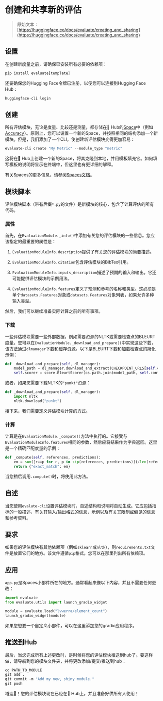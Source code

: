 # 创建和共享新的评估

> 原始文本：[https://huggingface.co/docs/evaluate/creating_and_sharing](https://huggingface.co/docs/evaluate/creating_and_sharing)

## 设置

在创建新度量之前，请确保已安装所有必要的依赖项：

```py
pip install evaluate[template]
```

还要确保您的Hugging Face令牌已注册，以便您可以连接到Hugging Face Hub：

```py
huggingface-cli login
```

## 创建

所有评估模块，无论是度量、比较还是测量，都存储在🤗 Hub的[Space](https://huggingface.co/docs/hub/spaces)中（例如[Accuracy](https://huggingface.co/spaces/evaluate-metric/accuracy)）。原则上，您可以设置一个新的Space，并按照相同的结构添加一个新模块。但是，我们添加了一个CLI，使创建新评估模块变得更加容易：

```py
evaluate-cli create "My Metric" --module_type "metric"
```

这将在🤗 Hub上创建一个新的Space，将其克隆到本地，并用模板填充它。如何填写模板的说明将显示在终端中，但这里也有更详细的解释。

有关Spaces的更多信息，请参阅[Spaces文档](https://huggingface.co/docs/hub/spaces)。

## 模块脚本

评估模块脚本（带有后缀`*.py`的文件）是新模块的核心，包含了计算评估的所有代码。

### 属性

首先，在`EvaluationModule._info()`中添加有关您的评估模块的一些信息。您应该指定的最重要的属性是：

1.  `EvaluationModuleInfo.description`提供了有关您的评估模块的简要描述。

1.  `EvaluationModuleInfo.citation`包含评估模块的BibTex引用。

1.  `EvaluationModuleInfo.inputs_description`描述了预期的输入和输出。它还可能提供评估模块的示例用法。

1.  `EvaluationModuleInfo.features`定义了预测和参考的名称和类型。这必须是单个`datasets.Features`对象或`datasets.Features`对象列表，如果允许多种输入类型。

然后，我们可以继续准备实际计算之前的所有事项。

### 下载

一些评估模块需要一些外部数据，例如需要资源的NLTK或需要检查点的BLEURT度量。您可以在`EvaluationModule._download_and_prepare()`中实现这些下载，该方法通过`dlmanager`下载和缓存资源。以下是BLEURT下载和加载检查点的简化示例：

```py
def _download_and_prepare(self, dl_manager):
    model_path = dl_manager.download_and_extract(CHECKPOINT_URLS[self.config_name])
    self.scorer = score.BleurtScorer(os.path.join(model_path, self.config_name))
```

或者，如果您需要下载NLTK的`"punkt"`资源：

```py
def _download_and_prepare(self, dl_manager):
    import nltk
    nltk.download("punkt")
```

接下来，我们需要定义评估模块计算的方式。

### 计算

计算是在`EvaluationModule._compute()`方法中执行的。它接受与`EvaluationModuleInfo.features`相同的参数，然后应将结果作为字典返回。这里是一个精确匹配度量的示例：

```py
def _compute(self, references, predictions):
    em = sum([r==p for r, p in zip(references, predictions)])/len(references)
    return {"exact_match": em}
```

当您稍后调用`.compute()`时，将使用此方法。

## 自述

当您使用`evalute-cli`设置评估模块时，自述结构和说明将自动生成。它应包括指标的一般描述，有关其输入/输出格式的信息，示例以及有关其限制或偏见的信息和参考资料。

## 要求

如果您的评估模块有其他依赖项（例如`sklearn`或`nltk`），则`requirements.txt`文件是放置它们的地方。该文件遵循`pip`格式，您可以在那里列出所有依赖项。

## 应用

`app.py`是Spaces小部件所在的地方。通常看起来像以下内容，并且不需要任何更改：

```py
import evaluate
from evaluate.utils import launch_gradio_widget

module = evaluate.load("lvwerra/element_count")
launch_gradio_widget(module)
```

如果您想要一个自定义小部件，可以在这里添加您的gradio应用程序。

## 推送到Hub

最后，当您完成所有上述更改时，是时候将您的评估模块推送到hub了。要这样做，请导航到您的模块文件夹，并将更改添加/提交/推送到hub：

```py
cd PATH_TO_MODULE
git add .
git commit -m "Add my new, shiny module."
git push
```

塔达🎉！您的评估模块现在已经在🤗 Hub上，并且准备好供所有人使用！
